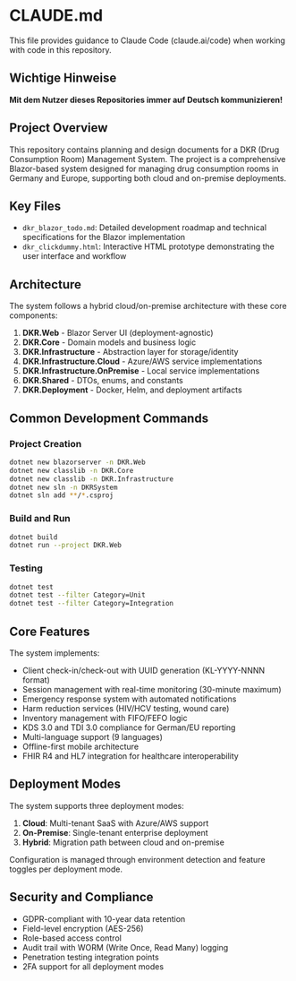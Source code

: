 # CLAUDE.md

This file provides guidance to Claude Code (claude.ai/code) when working with code in this repository.

## Wichtige Hinweise

**Mit dem Nutzer dieses Repositories immer auf Deutsch kommunizieren!**

## Project Overview

This repository contains planning and design documents for a DKR (Drug Consumption Room) Management System. The project is a comprehensive Blazor-based system designed for managing drug consumption rooms in Germany and Europe, supporting both cloud and on-premise deployments.

## Key Files

- `dkr_blazor_todo.md`: Detailed development roadmap and technical specifications for the Blazor implementation
- `dkr_clickdummy.html`: Interactive HTML prototype demonstrating the user interface and workflow

## Architecture

The system follows a hybrid cloud/on-premise architecture with these core components:

1. **DKR.Web** - Blazor Server UI (deployment-agnostic)
2. **DKR.Core** - Domain models and business logic
3. **DKR.Infrastructure** - Abstraction layer for storage/identity
4. **DKR.Infrastructure.Cloud** - Azure/AWS service implementations
5. **DKR.Infrastructure.OnPremise** - Local service implementations
6. **DKR.Shared** - DTOs, enums, and constants
7. **DKR.Deployment** - Docker, Helm, and deployment artifacts

## Common Development Commands

### Project Creation
```bash
dotnet new blazorserver -n DKR.Web
dotnet new classlib -n DKR.Core
dotnet new classlib -n DKR.Infrastructure
dotnet new sln -n DKRSystem
dotnet sln add **/*.csproj
```

### Build and Run
```bash
dotnet build
dotnet run --project DKR.Web
```

### Testing
```bash
dotnet test
dotnet test --filter Category=Unit
dotnet test --filter Category=Integration
```

## Core Features

The system implements:
- Client check-in/check-out with UUID generation (KL-YYYY-NNNN format)
- Session management with real-time monitoring (30-minute maximum)
- Emergency response system with automated notifications
- Harm reduction services (HIV/HCV testing, wound care)
- Inventory management with FIFO/FEFO logic
- KDS 3.0 and TDI 3.0 compliance for German/EU reporting
- Multi-language support (9 languages)
- Offline-first mobile architecture
- FHIR R4 and HL7 integration for healthcare interoperability

## Deployment Modes

The system supports three deployment modes:
1. **Cloud**: Multi-tenant SaaS with Azure/AWS support
2. **On-Premise**: Single-tenant enterprise deployment
3. **Hybrid**: Migration path between cloud and on-premise

Configuration is managed through environment detection and feature toggles per deployment mode.

## Security and Compliance

- GDPR-compliant with 10-year data retention
- Field-level encryption (AES-256)
- Role-based access control
- Audit trail with WORM (Write Once, Read Many) logging
- Penetration testing integration points
- 2FA support for all deployment modes
